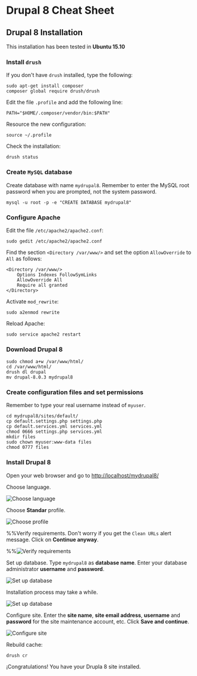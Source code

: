 # Drupal 8 Cheat Sheet

## Drupal 8 Installation

This installation has been tested in **Ubuntu 15.10**

### Install `drush`

If you don't have `drush` installed, type the following:

```console
sudo apt-get install composer
composer global require drush/drush
```

Edit the file `.profile` and add the following line:

```console
PATH="$HOME/.composer/vendor/bin:$PATH"
```

Resource the new configuration:

```console
source ~/.profile
```

Check the installation:

```console
drush status
```

### Create `MySQL` database

Create database with name `mydrupal8`. Remember to enter the MySQL root password when you are prompted, not the system password.

```console
mysql -u root -p -e "CREATE DATABASE mydrupal8"
```

### Configure Apache

Edit the file `/etc/apache2/apache2.conf`:

```console
sudo gedit /etc/apache2/apache2.conf 
```

Find the section `<Directory /var/www/>` and set the option `AllowOverride` to `All` as follows:

```console
<Directory /var/www/>
	Options Indexes FollowSymLinks
	AllowOverride All
	Require all granted
</Directory>
```

Activate `mod_rewrite`:

```console
sudo a2enmod rewrite
```

Reload Apache:

```console
sudo service apache2 restart
```

### Download Drupal 8

```console
sudo chmod a+w /var/www/html/
cd /var/www/html/
drush dl drupal
mv drupal-8.0.3 mydrupal8
```

### Create configuration files and set permissions

Remember to type your real username instead of `myuser`.

```console
cd mydrupal8/sites/default/
cp default.settings.php settings.php
cp default.services.yml services.yml
chmod 0666 settings.php services.yml
mkdir files
sudo chown myuser:www-data files
chmod 0777 files
```

### Install Drupal 8

Open your web browser and go to <http://localhost/mydrupal8/>

Choose language.

![Choose language](images/drupal01.png)

Choose **Standar** profile.

![Choose profile](images/drupal02.png)

%%Verify requirements. Don't worry if you get the `Clean URLs` alert message. Click on **Continue anyway**.

%%![Verify requirements](images/drupal03.png)

Set up database. Type `mydrupal8` as **database name**. Enter your database administrator **username** and **password**.

![Set up database](images/drupal04.png)

Installation process may take a while.

![Set up database](images/drupal05.png)

Configure site. Enter the **site name**, **site email address**, **username** and **password** for the site maintenance account, etc. Click **Save and continue**.

![Configure site](images/drupal06.png)

Rebuild cache:

```console
drush cr
```

¡Congratulations! You have your Drupla 8 site installed.
<!--
%%drush si standard --db-url=mysql://root:root@localhost/mydrupal8 --account-name="admin" --account-pass="123456" --account-mail="chiquito@condemor.com"

%%Now go to <http://localhost/mydrupal8/> and enter as administrator with user `admin` and password `123456`.
-->
